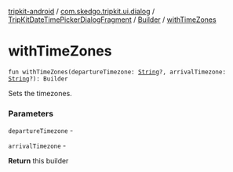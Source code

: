 [tripkit-android](../../../index.md) / [com.skedgo.tripkit.ui.dialog](../../index.md) / [TripKitDateTimePickerDialogFragment](../index.md) / [Builder](index.md) / [withTimeZones](./with-time-zones.md)

# withTimeZones

`fun withTimeZones(departureTimezone: `[`String`](https://kotlinlang.org/api/latest/jvm/stdlib/kotlin/-string/index.html)`?, arrivalTimezone: `[`String`](https://kotlinlang.org/api/latest/jvm/stdlib/kotlin/-string/index.html)`?): Builder`

Sets the timezones.

### Parameters

`departureTimezone` -

`arrivalTimezone` -

**Return**
this builder

